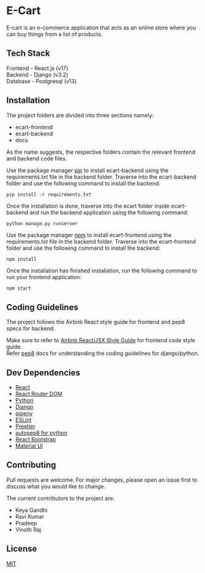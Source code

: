 # E-Cart

E-cart is an e-commerce application that acts as an online store where you can buy things from a list of products.

## Tech Stack

Frontend - React.js (v17)  
Backend - Django (v3.2)  
Database - Postgresql (v13)

## Installation

The project folders are divided into three sections namely:

* ecart-frontend
* ecart-backend
* docs

As the name suggests, the respective folders contain the relevant frontend and backend code files.

Use the package manager [pip](https://pip.pypa.io/en/stable/) to install ecart-backend using the requirements.txt file in the backend folder. Traverse into the ecart-backend folder and use the following command to install the backend:  

```terminal
pip install -r requirements.txt 
```
Once the installation is done, traverse into the ecart folder inside ecart-backend and run the backend application using the following command:

```terminal
python manage.py runserver 
```

Use the package manager [npm](https://www.npmjs.com/) to install ecart-frontend using the requirements.txt file in the backend folder. Traverse into the ecart-frontend folder and use the following command to install the backend:

```terminal
npm install
```
Once the installation has finished installation, run the following command to run your frontend application:

```bash
npm start
```

## Coding Guidelines

The project follows the Airbnb React style guide for frontend and pep8 specs for backend.

Make sure to refer to [Airbnb React/JSX Style Guide](https://airbnb.io/javascript/react/) for frontend code style guide.  
Refer [pep8](https://www.python.org/dev/peps/pep-0008/) docs for understanding the coding guidelines for django/python.  

## Dev Dependencies

* [React](https://reactjs.org/)
* [React Router DOM](https://reactrouter.com/web/guides/quick-start)
* [Python](https://www.python.org/)
* [Django](https://www.djangoproject.com/)
* [pipenv](https://pypi.org/project/pipenv/)
* [ESLint](https://eslint.org/)
* [Preetier](https://prettier.io/)
* [autopep8 for python](https://pypi.org/project/autopep8/)
* [React Bootstrap](https://react-bootstrap.github.io/)
* [Material UI](https://mui.com/)

## Contributing
Pull requests are welcome. For major changes, please open an issue first to discuss what you would like to change.

The current contributors to the project are:
* Keya Gandhi
* Ravi Kumar
* Pradeep
* Vinoth Raj

## License
[MIT](https://choosealicense.com/licenses/mit/)

